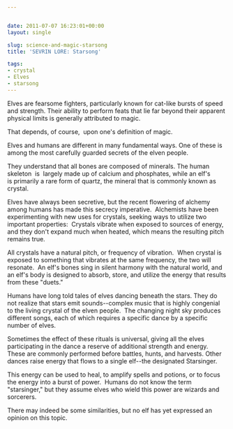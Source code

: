 ```yaml
---


date: 2011-07-07 16:23:01+00:00
layout: single

slug: science-and-magic-starsong
title: 'SEVRIN LORE: Starsong'

tags:
- crystal
- Elves
- starsong
---
```


Elves are fearsome fighters, particularly known for cat-like bursts of speed and strength. Their ability to perform feats that lie far beyond their apparent physical limits is generally attributed to magic.

That depends, of course,  upon one's definition of magic.

Elves and humans are different in many fundamental ways. One of these is among the most carefully guarded secrets of the elven people.

They understand that all bones are composed of minerals. The human skeleton  is  largely made up of calcium and phosphates, while an elf's is primarily a rare form of quartz, the mineral that is commonly known as crystal.

Elves have always been secretive, but the recent flowering of alchemy among humans has made this secrecy imperative.  Alchemists have been experimenting with new uses for crystals, seeking ways to utilize two important properties:  Crystals vibrate when exposed to sources of energy, and they don't expand much when heated, which means the resulting pitch remains true.

All crystals have a natural pitch, or frequency of vibration.  When crystal is exposed to something that vibrates at the same frequency, the two will resonate.  An elf's bones sing in silent harmony with the natural world, and an elf's body is designed to absorb, store, and utilize the energy that results from these "duets."

Humans have long told tales of elves dancing beneath the stars. They do not realize that stars emit sounds--complex music that is highly congenial to the living crystal of the elven people.  The changing night sky produces different songs, each of which requires a specific dance by a specific number of elves.

Sometimes the effect of these rituals is universal, giving all the elves participating in the dance a reserve of additional strength and energy. These are commonly performed before battles, hunts, and harvests. Other dances raise energy that flows to a single elf--the designated Starsinger.

This energy can be used to heal, to amplify spells and potions, or to focus the energy into a burst of power.  Humans do not know the term "starsinger," but they assume elves who wield this power are wizards and sorcerers.

There may indeed be some similarities, but no elf has yet expressed an opinion on this topic.

